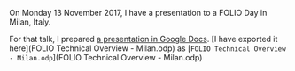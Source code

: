On Monday 13 November 2017, I have a presentation to a FOLIO Day in
Milan, Italy.

For that talk, I prepared [a presentation in Google Docs](https://docs.google.com/presentation/d/1-tkA44JRvHWNWK0E9hKAQgZ2tlYglZcDUNQHI3Crq5A/edit#slide=id.g25bbcab3d4_0_2).
[I have exported it here](FOLIO Technical Overview - Milan.odp) as
[`FOLIO Technical Overview - Milan.odp`](FOLIO Technical Overview - Milan.odp)

